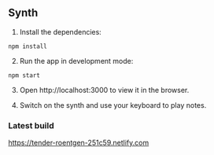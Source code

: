 
## Synth

1. Install the dependencies:

`npm install`

2. Run the app in development mode:

`npm start`

3. Open http://localhost:3000 to view it in the browser.

4. Switch on the synth and use your keyboard to play notes.

### Latest build

https://tender-roentgen-251c59.netlify.com
